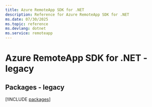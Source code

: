 ```yaml
---
title: Azure RemoteApp SDK for .NET
description: Reference for Azure RemoteApp SDK for .NET
ms.date: 07/30/2025
ms.topic: reference
ms.devlang: dotnet
ms.service: remoteapp
---
```

# Azure RemoteApp SDK for .NET - legacy
## Packages - legacy
[!INCLUDE [packages](remoteapp-index.md)]